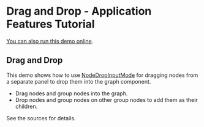 <!--
 //////////////////////////////////////////////////////////////////////////////
 // @license
 // This demo file is part of yFiles for HTML 2.3.0.3.
 // Use is subject to license terms.
 //
 // Copyright (c) 2000-2020 by yWorks GmbH, Vor dem Kreuzberg 28,
 // 72070 Tuebingen, Germany. All rights reserved.
 //
 //////////////////////////////////////////////////////////////////////////////
-->
# Drag and Drop - Application Features Tutorial

[You can also run this demo online](https://live.yworks.com/demos/03-tutorial-application-features/drag-and-drop/index.html).

## Drag and Drop

This demo shows how to use [NodeDropInputMode](https://docs.yworks.com/yfileshtml/#/api/NodeDropInputMode) for dragging nodes from a separate panel to drop them into the graph component.

- Drag nodes and group nodes into the graph.
- Drop nodes and group nodes on other group nodes to add them as their children.

See the sources for details.
